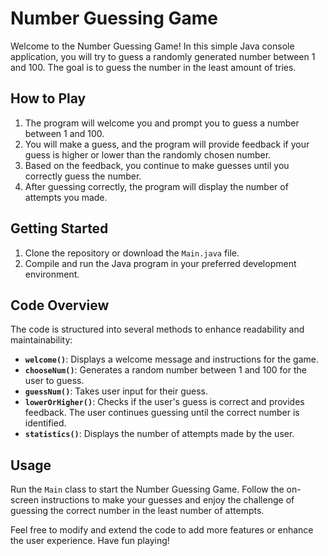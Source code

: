 # Number Guessing Game

Welcome to the Number Guessing Game! In this simple Java console application, you will try to guess a randomly generated number between 1 and 100. The goal is to guess the number in the least amount of tries.

## How to Play

1. The program will welcome you and prompt you to guess a number between 1 and 100.
2. You will make a guess, and the program will provide feedback if your guess is higher or lower than the randomly chosen number.
3. Based on the feedback, you continue to make guesses until you correctly guess the number.
4. After guessing correctly, the program will display the number of attempts you made.

## Getting Started

1. Clone the repository or download the `Main.java` file.
2. Compile and run the Java program in your preferred development environment.

## Code Overview

The code is structured into several methods to enhance readability and maintainability:

- **`welcome()`**: Displays a welcome message and instructions for the game.
- **`chooseNum()`**: Generates a random number between 1 and 100 for the user to guess.
- **`guessNum()`**: Takes user input for their guess.
- **`lowerOrHigher()`**: Checks if the user's guess is correct and provides feedback. The user continues guessing until the correct number is identified.
- **`statistics()`**: Displays the number of attempts made by the user.

## Usage

Run the `Main` class to start the Number Guessing Game. Follow the on-screen instructions to make your guesses and enjoy the challenge of guessing the correct number in the least number of attempts.

Feel free to modify and extend the code to add more features or enhance the user experience. Have fun playing!
